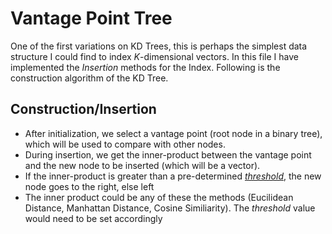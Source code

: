 # Vantage Point Tree

One of the first variations on KD Trees, this is perhaps the simplest data structure I could find to index *K*-dimensional vectors. In this file I have implemented the *Insertion* methods for the Index. Following is the construction algorithm of the KD Tree.

## Construction/Insertion

- After initialization, we select a vantage point (root node in a binary tree), which will be used to compare with other nodes.
- During insertion, we get the inner-product between the vantage point and the new node to be inserted (which will be a vector).
- If the inner-product is greater than a pre-determined <i><u>threshold</u></i>, the new node goes to the right, else left
- The inner product could be any of these the methods (Eucilidean Distance, Manhattan Distance, Cosine Similiarity). The <i>threshold</i> value would need to be set accordingly



 
